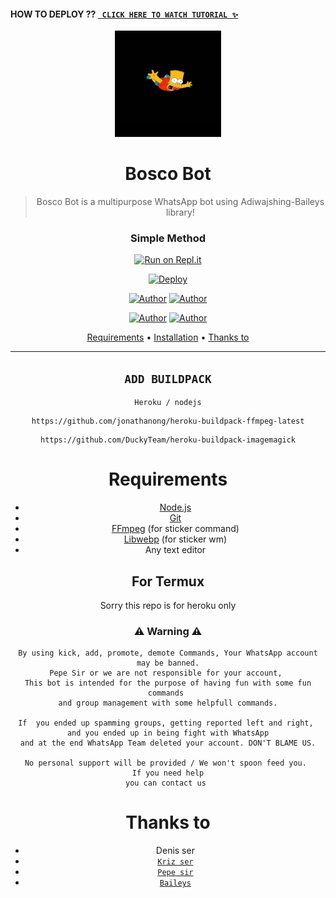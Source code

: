 #### HOW TO DEPLOY ?? [` CLICK HERE TO WATCH TUTORIAL ✨`](https://youtu.be/ZJQ50wYh7dc) 



<div align="center">
</p>


<div align="center">
<img src="life.jpg" alt="Pepe" width="170" />

# Bosco Bot

> Bosco Bot is a multipurpose WhatsApp bot using Adiwajshing-Baileys library!
>
>

  ### Simple Method
  
 
[![Run on Repl.it](https://repl.it/badge/github/quiec/whatsAlfa)](https://replit.com/@pepesir/PEPE-SIR-Qr-code?v=1) 

[![Deploy](https://www.herokucdn.com/deploy/button.svg)](https://heroku.com) 
<p align="center">
 <a href="https://github.com/pepesir"><img title="Author" src="https://img.shields.io/badge/Author-Pepe-blue.svg?style=for-the-badge&logo=github" /></a>  <a href="https://Wa.me/+917736622139?text=Hello%20P3P3%20Bro🌝...fen%20boi%20aan😌💝"><img title="Author" src="https://img.shields.io/badge/Owner-Pepe-blue.svg?style=for-the-badge&logo=whatsapp" /></a>
<p align="center">
<a href="https://chat.whatsapp.com/BzhyWkAEU0t8oVl3s8p94m"><img title="Author" src="https://img.shields.io/badge/Watsapp-Group-blue.svg?style=for-the-badge&logo=whatsapp" /></a> <a href="https://youtube.com/channel/UCVJ9029PQ-gJBtFQZZ3AJuA"><img title="Author" src="https://img.shields.io/badge/Youtube-PEPESIR-blue.svg?style=for-the-badge&logo=youtube" /></a>
</p>


<p align="center">
  <a href="https://github.com/pepesir/Bosco#requirements">Requirements</a> •
  <a href="https://github.com/pepesir/Bosco#simple method">Installation</a> •
  <a href="https://github.com/pepesir/Bosco#thanks-to">Thanks to</a>
</p>
</div>


---


## `ADD BUILDPACK`

```
Heroku / nodejs
```
```
https://github.com/jonathanong/heroku-buildpack-ffmpeg-latest
```
```
https://github.com/DuckyTeam/heroku-buildpack-imagemagick
```

# Requirements
* [Node.js](https://nodejs.org/en/)
* [Git](https://git-scm.com/downloads)
* [FFmpeg](https://github.com/BtbN/FFmpeg-Builds/releases) (for sticker command)
* [Libwebp](https://developers.google.com/speed/webp/download) (for sticker wm)
* Any text editor


## For Termux
Sorry this repo is for heroku only

### ⚠ Warning ⚠

```
By using kick, add, promote, demote Commands, Your WhatsApp account may be banned.
Pepe Sir or we are not responsible for your account, 
This bot is intended for the purpose of having fun with some fun commands 
and group management with some helpfull commands.

If  you ended up spamming groups, getting reported left and right, 
and you ended up in being fight with WhatsApp
and at the end WhatsApp Team deleted your account. DON'T BLAME US.

No personal support will be provided / We won't spoon feed you. 
If you need help
you can contact us 
```

# Thanks to
* Denis ser
* [`Kriz ser`](https://github.com/KANNANSIR)
* [`Pepe sir`](https://github.com/pepesir)
* [`Baileys`](https://github.com/adiwajshing/Baileys)


